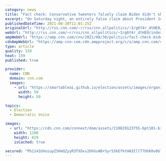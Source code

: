```yaml
---
category: news
title: "Fact check: Conservative tweeters falsely claim Biden didn't show up at Dover to honor troops' remains"
excerpt: "On Saturday night, an entirely false claim about President Joe Biden went viral among conservatives on Twitter.\n    \n"
publishedDateTime: 2021-08-30T11:01:25Z
originalUrl: "http://rss.cnn.com/~r/rss/cnn_allpolitics/~3/g6Y4r_dtHE0/index.html"
webUrl: "http://rss.cnn.com/~r/rss/cnn_allpolitics/~3/g6Y4r_dtHE0/index.html"
ampWebUrl: "https://amp.cnn.com/cnn/2021/08/30/politics/fact-check-biden-dover-afghanistan-kabul/index.html"
cdnAmpWebUrl: "https://amp-cnn-com.cdn.ampproject.org/c/s/amp.cnn.com/cnn/2021/08/30/politics/fact-check-biden-dover-afghanistan-kabul/index.html"
type: article
quality: 159
heat: 159
published: true

provider:
  name: CNN
  domain: cnn.com
  images:
    - url: "https://smartableai.github.io/election/assets/images/organizations/cnn.com-50x50.jpg"
      width: 50
      height: 50

topics:
  - Election
  - Democratic Voice

images:
  - url: "https://cdn.cnn.com/cnnnext/dam/assets/210829123755-bpt101-biden-afghanistan-082921-super-tease.jpg"
    width: 1100
    height: 619
    isCached: true

secured: "Pb1141UXoiupZSHmQZyyR3TXOxs2UhGsAB+Syr53kEfktHA3IllT7UhK0v0Gl2lkMv3poolu4KsSmfIcY9LUgsFKvyRrV1lqTjb0hXTqRDtX68zfZa4+enbLpc355TGjBLGaxzWcoBUieREs3FwhrE/LnGrib1oG+j3QWtS7aCdmFt+/sG2IrEnhFSBZcJRAdGF1duWDLjWCmb6HuqbEucXBPVJbv9Ed2JDNRwBixJfSu/aDpE/Ql/KN26IH2QcX9b3W/LPWZ40w7RNrWRASQlhXmc5mhc1By9xQNQ1FnFgVDWjyyxNzgSS1LnReQF6jOYbNnZ3DVKurk2NR0cQupjqIoChsTvIkzl91C416V3o=;uA1aZ8mlLBpo59eoAB5zsg=="
---
```


